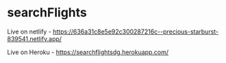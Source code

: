 # searchFlights

Live on netlify - https://636a31c8e5e92c300287216c--precious-starburst-839541.netlify.app/  

Live on Heroku  - https://searchflightsdg.herokuapp.com/
